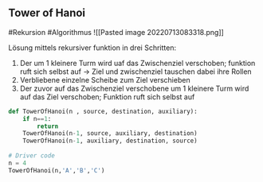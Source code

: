 ## Tower of Hanoi
#Rekursion #Algorithmus 
![[Pasted image 20220713083318.png]]

Lösung mittels rekursiver funktion in drei Schritten:
1)	Der um 1 kleinere Turm wird uaf das Zwischenziel verschoben; funktion ruft sich selbst auf -> Ziel und zwischenziel tauschen dabei ihre Rollen
2)	Verbliebene einzelne Scheibe zum Ziel verschieben
3)	Der zuvor auf das Zwischenziel verschobene um 1 kleinere
Turm wird auf das Ziel verschoben; Funktion ruft sich selbst auf 

```python
def TowerOfHanoi(n , source, destination, auxiliary):
    if n==1:
        return
    TowerOfHanoi(n-1, source, auxiliary, destination)
    TowerOfHanoi(n-1, auxiliary, destination, source)
         
# Driver code
n = 4
TowerOfHanoi(n,'A','B','C')

```